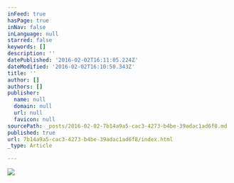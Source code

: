 ```yaml
---
inFeed: true
hasPage: true
inNav: false
inLanguage: null
starred: false
keywords: []
description: ''
datePublished: '2016-02-02T16:11:05.224Z'
dateModified: '2016-02-02T16:10:50.343Z'
title: ''
author: []
authors: []
publisher:
  name: null
  domain: null
  url: null
  favicon: null
sourcePath: _posts/2016-02-02-7b14a9a5-cac3-4273-b4be-39adac1ad6f8.md
published: true
url: 7b14a9a5-cac3-4273-b4be-39adac1ad6f8/index.html
_type: Article

---
```

![](https://the-grid-user-content.s3-us-west-2.amazonaws.com/68a9f2dc-fe59-4589-b3af-46d75a4c6b83.png)